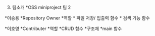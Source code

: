 3. 팀소개
 *OSS miniproject 팀 2

*이승용 
  *Repository Owner
  *역할
    * 파일 저장/ 입출력 함수
    * 검색 기능 함수

*이호영
  *Contributer
  *역할
    *CRUD 함수
    *구조체
    *main 함수

